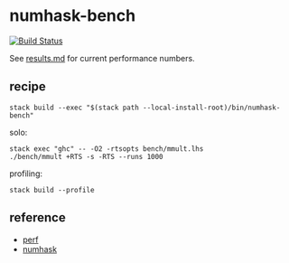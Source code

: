 numhask-bench
=============

[![Build
Status](https://travis-ci.org/tonyday567/numhask-bench.png)](https://travis-ci.org/tonyday567/numhask-bench)

See [results.md](results.md) for current performance numbers.

recipe
------

    stack build --exec "$(stack path --local-install-root)/bin/numhask-bench"

solo:

    stack exec "ghc" -- -O2 -rtsopts bench/mmult.lhs
    ./bench/mmult +RTS -s -RTS --runs 1000

profiling:

    stack build --profile

reference
---------

-   [perf](https://hackage.haskell.org/package/perf)
-   [numhask](https://hackage.haskell.org/package/numhask)

